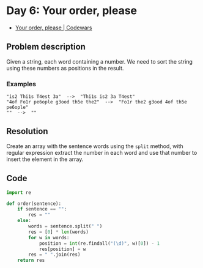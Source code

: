 # Day 6: Your order, please

- [Your order, please | Codewars](https://www.codewars.com/kata/55c45be3b2079eccff00010f)

## Problem description

Given a string, each word containing a number. We need to sort the string using these numbers as positions in the result.

### Examples

```text
"is2 Thi1s T4est 3a"  -->  "Thi1s is2 3a T4est"
"4of Fo1r pe6ople g3ood th5e the2"  -->  "Fo1r the2 g3ood 4of th5e pe6ople"
""  -->  ""
```

## Resolution

Create an array with the sentence words using the `split` method, with regular expression extract the number in each word and use that number to insert the element in the array.

## Code

```python
import re

def order(sentence):
    if sentence == "":
        res = ""
    else:
        words = sentence.split(" ")
        res = [0] * len(words)
        for w in words:
            position = int(re.findall("(\d)", w)[0]) - 1
            res[position] = w
        res = " ".join(res)
    return res
```
